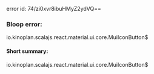 error id: 74/zi0xvr8ibuHMyZ2ydVQ==
### Bloop error:

io.kinoplan.scalajs.react.material.ui.core.MuiIconButton$
#### Short summary: 

io.kinoplan.scalajs.react.material.ui.core.MuiIconButton$